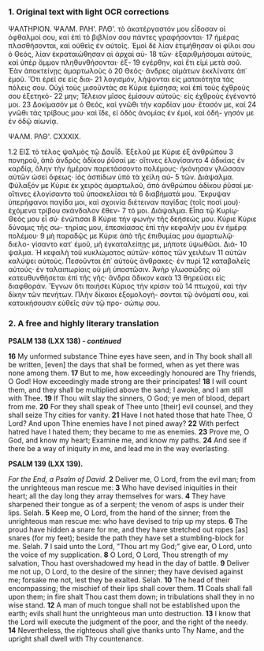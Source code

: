 ### 1. Original text with light OCR corrections

ΨΑΛΤΗΡΙΟΝ. ΨΑΛΜ. ΡΛΗ'. ΡΛΘ'.
τὸ ἀκατέργαστόν μου εἶδοσαν οἱ ὀφθαλμοί σου, καὶ ἐπὶ τὸ βιβλίον σου πάντες γραφήσονται·
17 ἡμέρας πλασθήσονται, καὶ οὐθεὶς ἐν αὐτοῖς. Ἐμοὶ δὲ λίαν
ἐτιμήθησαν οἱ φίλοι σου ὁ Θεός, λίαν ἐκραταιώθησαν αἱ ἀρχαὶ αὐ-
18 τῶν· ἐξαριθμήσομαι αὐτούς, καὶ ὑπὲρ ἄμμον πληθυνθήσονται· ἐξ-
19 εγέρθην, καὶ ἔτι εἰμὶ μετὰ σοῦ. Ἐὰν ἀποκτείνῃς ἁμαρτωλοὺς ὁ
20 Θεός· ἄνδρες αἱμάτων ἐκκλίνατε ἀπ᾽ ἐμοῦ. Ὅτι ἐρεῖ σε εἰς δια-
21 λογισμόν, λήψονται εἰς ματαιότητα τὰς πόλεις σου. Οὐχὶ τοὺς
μισοῦντάς σε Κύριε ἐμίσησα; καὶ ἐπὶ τοὺς ἐχθροὺς σου ἐξετηκό-
22 μην; Τέλειον μῖσος ἐμίσουν αὐτούς· εἰς ἐχθροὺς ἐγένοντό μοι.
23 Δοκίμασόν με ὁ Θεός, καὶ γνῶθι τὴν καρδίαν μου· ἔτασόν με, καὶ
24 γνῶθι τὰς τρίβους μου· καὶ ἴδε, εἰ ὁδὸς ἀνομίας ἐν ἐμοί, καὶ ὁδή-
γησόν με ἐν ὁδῷ αἰωνίᾳ.

ΨΑΛΜ. ΡΛΘ'. CXXXIX.

1.2 ΕΙΣ τὸ τέλος ψαλμὸς τῷ Δαυΐδ. Ἐξελοῦ με Κύριε ἐξ ἀνθρώπου
3 πονηροῦ, ἀπὸ ἀνδρὸς ἀδίκου ῥῦσαί με· οἵτινες ἐλογίσαντο
4 ἀδικίας ἐν καρδίᾳ, ὅλην τὴν ἡμέραν παρετάσσοντο πολέμους· ἠκόνησαν
γλῶσσαν αὐτῶν ὡσεὶ ὄφεως· ἰὸς ἀσπίδων ὑπὸ τὰ χείλη αὐ-
5 τῶν. Διάψαλμα. Φύλαξόν με Κύριε ἐκ χειρὸς ἁμαρτωλοῦ, ἀπὸ
ἀνθρώπου ἀδίκου ῥῦσαί με· οἵτινες ἐλογίσαντο τοῦ ὑποσκελίσαι τὰ
6 διαβήματά μου. Ἔκρυψαν ὑπερήφανοι παγίδα μοι, καὶ σχοινία διέτειναν
παγίδας (τοῖς ποσί μου)· ἐχόμενα τρίβου σκάνδαλον ἔθεν-
7 τό μοι. Διάψαλμα. Εἶπα τῷ Κυρίῳ· Θεός μου εἶ σύ· ἐνώτισαι
8 Κύριε τὴν φωνὴν τῆς δεήσεώς μου. Κύριε Κύριε δύναμις τῆς σω-
τηρίας μου, ἐπεσκίασας ἐπὶ τὴν κεφαλήν μου ἐν ἡμέρᾳ πολέμου·
9 μὴ παραδῷς με Κύριε ἀπὸ τῆς ἐπιθυμίας μου ἁμαρτωλῷ· διελο-
γίσαντο κατ᾽ ἐμοῦ, μὴ ἐγκαταλείπῃς με, μήποτε ὑψωθῶσι. Διά-
10 ψαλμα. Ἡ κεφαλὴ τοῦ κυκλώματος αὐτῶν· κόπος τῶν χειλέων
11 αὐτῶν καλύψει αὐτούς. Πεσοῦνται ἐπ᾽ αὐτοὺς ἄνθρακες· ἐν πυρὶ
12 καταβαλεῖς αὐτούς· ἐν ταλαιπωρίαις οὐ μὴ ὑποστῶσιν. Ἀνὴρ
γλωσσώδης οὐ κατευθυνθήσεται ἐπὶ τῆς γῆς· ἄνδρα ἄδικον κακὰ
13 θηρεύσει εἰς διαφθοράν. Ἔγνων ὅτι ποιήσει Κύριος τὴν κρίσιν τοῦ
14 πτωχοῦ, καὶ τὴν δίκην τῶν πενήτων. Πλὴν δίκαιοι ἐξομολογή-
σονται τῷ ὀνόματί σου, καὶ κατοικήσουσιν εὐθεῖς σὺν τῷ προ-
σώπῳ σου.

### 2. A free and highly literary translation

**PSALM 138 (LXX 138) - *continued***

**16** My unformed substance Thine eyes have seen,
   and in Thy book shall all be written,
   [even] the days that shall be formed,
   when as yet there was none among them.
**17** But to me, how exceedingly honoured are Thy friends, O God!
   How exceedingly made strong are their principates!
**18** I will count them, and they shall be multiplied above the sand;
   I awoke, and I am still with Thee.
**19** If Thou wilt slay the sinners, O God;
   ye men of blood, depart from me.
**20** For they shall speak of Thee unto [their] evil counsel,
   and they shall seize Thy cities for vanity.
**21** Have I not hated those that hate Thee, O Lord?
   And upon Thine enemies have I not pined away?
**22** With perfect hatred have I hated them;
   they became to me as enemies.
**23** Prove me, O God, and know my heart;
   Examine me, and know my paths.
**24** And see if there be a way of iniquity in me,
   and lead me in the way everlasting.

**PSALM 139 (LXX 139).**

*For the End, a Psalm of David.*
**2** Deliver me, O Lord, from the evil man;
   from the unrighteous man rescue me:
**3** Who have devised iniquities in their heart;
   all the day long they array themselves for wars.
**4** They have sharpened their tongue as of a serpent;
   the venom of asps is under their lips. Selah.
**5** Keep me, O Lord, from the hand of the sinner;
   from the unrighteous man rescue me:
   who have devised to trip up my steps.
**6** The proud have hidden a snare for me,
   and they have stretched out ropes [as] snares (for my feet);
   beside the path they have set a stumbling-block for me. Selah.
**7** I said unto the Lord, "Thou art my God;"
   give ear, O Lord, unto the voice of my supplication.
**8** O Lord, O Lord, Thou strength of my salvation,
   Thou hast overshadowed my head in the day of battle.
**9** Deliver me not up, O Lord, to the desire of the sinner;
   they have devised against me; forsake me not,
   lest they be exalted. Selah.
**10** The head of their encompassing;
    the mischief of their lips shall cover them.
**11** Coals shall fall upon them;
    in fire shalt Thou cast them down;
    in tribulations shall they in no wise stand.
**12** A man of much tongue shall not be established upon the earth;
    evils shall hunt the unrighteous man unto destruction.
**13** I know that the Lord will execute the judgment of the poor,
    and the right of the needy.
**14** Nevertheless, the righteous shall give thanks unto Thy Name,
    and the upright shall dwell with Thy countenance.